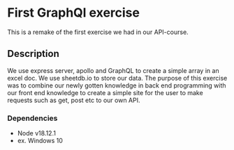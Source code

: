 # First GraphQl exercise

This is a remake of the first exercise we had in our API-course.

## Description

We use express server, apollo and GraphQL to create a simple array in an excel doc. We use sheetdb.io to store our data. The purpose of this exercise was to combine our newly gotten knowledge in back end programming with our front end knowledge to create a simple site for the user to make requests such as get, post etc to our own API.

### Dependencies

- Node v18.12.1
- ex. Windows 10
